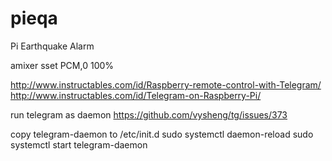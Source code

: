 # pieqa
Pi Earthquake Alarm

amixer  sset PCM,0 100%

http://www.instructables.com/id/Raspberry-remote-control-with-Telegram/
http://www.instructables.com/id/Telegram-on-Raspberry-Pi/

run telegram as daemon
https://github.com/vysheng/tg/issues/373


copy telegram-daemon to /etc/init.d
sudo systemctl daemon-reload
sudo systemctl start telegram-daemon


